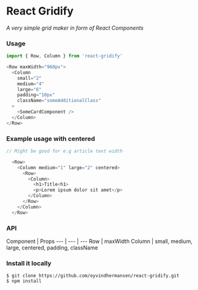# React Gridify
<i>A very simple grid maker in form of React Components</i>


### Usage
```javascript
import { Row, Column } from 'react-gridify'

<Row maxWidth="960px">
  <Column
    small="2"
    medium="4"
    large="6"
    padding="10px"
    className="someAdditionalClass"
  >
    <SomeCardComponent />
  </Column>
</Row>
```
### Example usage with centered
```javascript
// Might be good for e.g article text width

  <Row>
    <Column medium="1" large="2" centered>
      <Row>
        <Column>
          <h1>Title<h1>
          <p>Lorem ipsum dolor sit amet</p>
        </Column>
      </Row>
    </Column>
  </Row>
```

### API
Component | Props
--- | --- | ---
Row | maxWidth
Column | small, medium, large, centered, padding, className

### Install it locally
```
$ git clone https://github.com/oyvindhermansen/react-gridify.git
$ npm install
```
